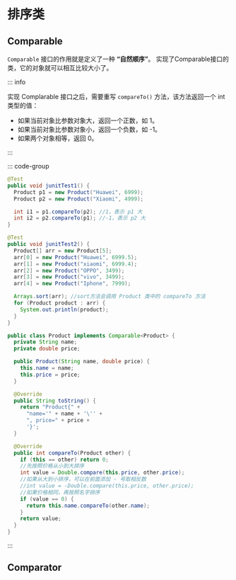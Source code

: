 # 排序类

## Comparable

`Comparable` 接口的作用就是定义了一种 **“自然顺序”**。 实现了Comparable接口的类，它的对象就可以相互比较大小了。

::: info

实现 Complarable 接口之后，需要重写 `compareTo()` 方法，该方法返回一个 int 类型的值：

- 如果当前对象比参数对象大，返回一个正数，如 1。
- 如果当前对象比参数对象小，返回一个负数，如 -1。
- 如果两个对象相等，返回 0。

:::

::: code-group

```java [单个对象比较]
@Test
public void junitTest1() {
  Product p1 = new Product("Huawei", 6999);
  Product p2 = new Product("Xiaomi", 4999);

  int i1 = p1.compareTo(p2); //1，表示 p1 大
  int i2 = p2.compareTo(p1); //-1，表示 p2 大
}
```

```java [数组比较] {10}
@Test
public void junitTest2() {
  Product[] arr = new Product[5];
  arr[0] = new Product("Huawei", 6999.5);
  arr[1] = new Product("xiaomi", 6999.4);
  arr[2] = new Product("OPPO", 3499);
  arr[3] = new Product("vivo", 3499);
  arr[4] = new Product("Iphone", 7999);

  Arrays.sort(arr); //sort方法会调用 Product 类中的 compareTo 方法
  for (Product product : arr) {
    System.out.println(product);
  }
}
```

```java [product] {22,24,27}
public class Product implements Comparable<Product> {
  private String name;
  private double price;

  public Product(String name, double price) {
    this.name = name;
    this.price = price;
  }

  @Override
  public String toString() {
    return "Product{" +
      "name='" + name + '\'' +
      ", price=" + price +
      '}';
  }

  @Override
  public int compareTo(Product other) {
    if (this == other) return 0;
    //先按照价格从小到大排序
    int value = Double.compare(this.price, other.price);
    //如果从大到小排序，可以在前面添加 - 号取相反数
    //int value = -Double.compare(this.price, other.price);
    //如果价格相同，再按照名字排序
    if (value == 0) {
      return this.name.compareTo(other.name);
    }
    return value;
  }
}
```

:::



## Comparator













